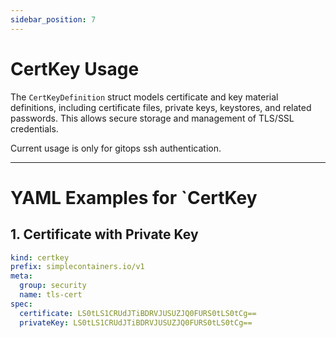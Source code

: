 ```yaml
---
sidebar_position: 7
---
```


# CertKey Usage

The `CertKeyDefinition` struct models certificate and key material definitions, including certificate files, private keys, keystores, and related passwords. This allows secure storage and management of TLS/SSL credentials.

Current usage is only for gitops ssh authentication.

---

# YAML Examples for `CertKey

## 1. Certificate with Private Key

```yaml
kind: certkey
prefix: simplecontainers.io/v1
meta:
  group: security
  name: tls-cert
spec:
  certificate: LS0tLS1CRUdJTiBDRVJUSUZJQ0FURS0tLS0tCg==
  privateKey: LS0tLS1CRUdJTiBDRVJUSUZJQ0FURS0tLS0tCg==
```